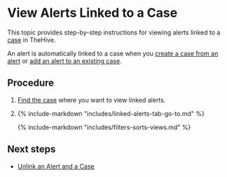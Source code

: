 # View Alerts Linked to a Case

This topic provides step-by-step instructions for viewing alerts linked to a [case](../cases/about-cases.md) in TheHive.

An alert is automatically linked to a case when you [create a case from an alert](../alerts/create-a-case-from-an-alert.md) or [add an alert to an existing case](../alerts/add-an-alert-to-an-existing-case.md).

<h2>Procedure</h2>

1. [Find the case](./search-for-cases/find-a-case.md) where you want to view linked alerts.

2. {% include-markdown "includes/linked-alerts-tab-go-to.md" %}

    {% include-markdown "includes/filters-sorts-views.md" %}

<h2>Next steps</h2>

* [Unlink an Alert and a Case](../alerts/unlink-alert-case.md)